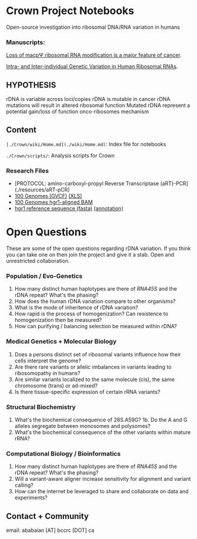 # Crown Project Notebooks
Open-source investigation into ribosomal DNA/RNA variation in humans

### Manuscripts:
[Loss of macpΨ ribosomal RNA modification is a major feature of cancer](https://www.biorxiv.org/content/10.1101/840132v1).

[Intra- and Inter-individual Genetic Variation in Human Ribosomal RNAs](http://biorxiv.org/content/early/2017/03/21/118760).

## HYPOTHESIS
  rDNA is variable across loci/copies
  rDNA is mutable in cancer
  rDNA mutations will result in altered ribosomal function
  Mutated rDNA represent a potential gain/loss of function onco-ribosomes mechanism

## Content

  `[./Crown/wiki/Home.md](./wiki/Home.md)`: 
	Index file for notebooks

  `./Crown/scripts/`:
	Analysis scripts for Crown

### Research Files
- [PROTOCOL: amino-carboxyl-propyl Reverse Transcriptase (aRT)-PCR](./resources/aRT-pCR]
- [100 Genomes (GVCF)](./data/hgr1_vcf/100g_gvcf/100g.hgr1.g.vcf.gz) [(XLS)](./data/hgr1_vcf/100g_gvcf/100genomes.hgr1.xls)
- [100 Genomes hgr1-aligned BAM](./data/hgr1_vcf/100g_gvcf/100g_bamFiles.txt)
- [hgr1 reference sequence (fasta)](./data/hgr1/hgr1.fa) [(annotation)](./data/rDNA_stats/hgr1/annot/rRNA.bed)

# Open Questions
These are some of the open questions regarding rDNA variation. If you think you can take one on then join the project and give it a stab. Open and unrestricted collaboration.

### Population / Evo-Genetics
1. How many distinct human haplotypes are there of *RNA45S* and the rDNA repeat? What's the phasing?
2. How does the human rDNA variation compare to other organisms?
3. What is the mode of inheritence of rDNA variation?
4. How rapid is the process of homogenization? Can resistence to homogenization then be measured?
5. How can purifying / balancing selection be measured within rDNA?

### Medical Genetics + Molecular Biology
1. Does a persons distinct set of ribosomal variants influence how their cells interpret the genome?
1. Are there rare variants or allelic imbalances in variants leading to ribosomopathy in humans?
2. Are similar variants localized to the same molecule (cis), the same chromosome (trans) or ad-mixed?
3. Is there tissue-specific expression of certain rRNA variants?

### Structural Biochemistry
1. What's the biochemical consequence of 28S.A59G?
1b. Do the A and G alleles segregate between monosomes and polysomes?
2. What's the biochemical consequence of the other variants within mature rRNA?

### Computational Biology / Bioinformatics
1. How many distinct human haplotypes are there of *RNA45S* and the rDNA repeat? What's the phasing?
2. Will a variant-aware aligner increase sensitivity for alignment and variant calling?
3. How can the internet be leveraged to share and collaborate on data and experiments?

## Contact + Community
email: ababaian [AT] bccrc [DOT] ca
